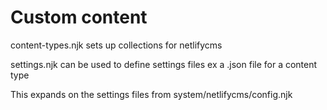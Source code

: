 # Custom content

content-types.njk sets up collections for netlifycms

settings.njk can be used to define settings files ex a .json file for a content type

This expands on the settings files from system/netlifycms/config.njk
